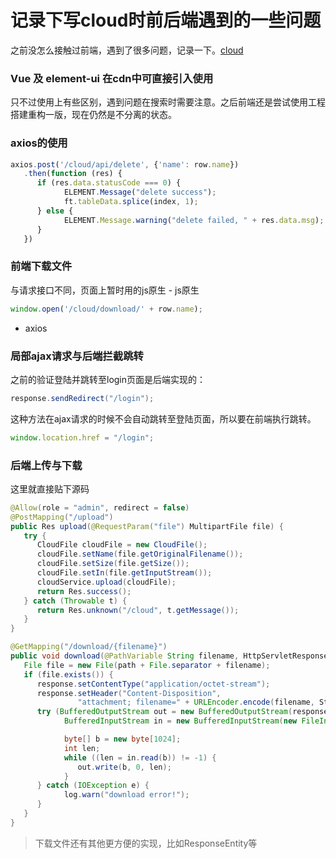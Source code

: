 # 记录下写cloud时前后端遇到的一些问题

之前没怎么接触过前端，遇到了很多问题，记录一下。[cloud](https://www.wuyiting.cn/cloud)

### **Vue 及 element-ui 在cdn中可直接引入使用**

只不过使用上有些区别，遇到问题在搜索时需要注意。之后前端还是尝试使用工程搭建重构一版，现在仍然是不分离的状态。

### **axios的使用**

```jsx
axios.post('/cloud/api/delete', {'name': row.name})
   .then(function (res) {
      if (res.data.statusCode === 0) {
            ELEMENT.Message("delete success");
            ft.tableData.splice(index, 1);
      } else {
            ELEMENT.Message.warning("delete failed, " + res.data.msg);
      }
   })
```

### **前端下载文件**

与请求接口不同，页面上暂时用的js原生 - js原生

```jsx
window.open('/cloud/download/' + row.name);
```

- axios

### **局部ajax请求与后端拦截跳转**

之前的验证登陆并跳转至login页面是后端实现的：

```java
response.sendRedirect("/login");
```

这种方法在ajax请求的时候不会自动跳转至登陆页面，所以要在前端执行跳转。

```jsx
window.location.href = "/login";
```

### **后端上传与下载**

这里就直接贴下源码

```java
@Allow(role = "admin", redirect = false)
@PostMapping("/upload")
public Res upload(@RequestParam("file") MultipartFile file) {
   try {
      CloudFile cloudFile = new CloudFile();
      cloudFile.setName(file.getOriginalFilename());
      cloudFile.setSize(file.getSize());
      cloudFile.setIn(file.getInputStream());
      cloudService.upload(cloudFile);
      return Res.success();
   } catch (Throwable t) {
      return Res.unknown("/cloud", t.getMessage());
   }
}

@GetMapping("/download/{filename}")
public void download(@PathVariable String filename, HttpServletResponse response) {
   File file = new File(path + File.separator + filename);
   if (file.exists()) {
      response.setContentType("application/octet-stream");
      response.setHeader("Content-Disposition",
               "attachment; filename=" + URLEncoder.encode(filename, StandardCharsets.UTF_8));
      try (BufferedOutputStream out = new BufferedOutputStream(response.getOutputStream());
            BufferedInputStream in = new BufferedInputStream(new FileInputStream(file))) {

            byte[] b = new byte[1024];
            int len;
            while ((len = in.read(b)) != -1) {
               out.write(b, 0, len);
            }
      } catch (IOException e) {
            log.warn("download error!");
      }
   }
}
```

> 下载文件还有其他更方便的实现，比如ResponseEntity等